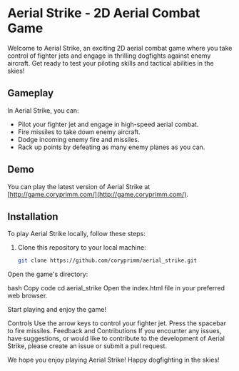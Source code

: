 # Aerial Strike - 2D Aerial Combat Game

Welcome to Aerial Strike, an exciting 2D aerial combat game where you take control of fighter jets and engage in thrilling dogfights against enemy aircraft. Get ready to test your piloting skills and tactical abilities in the skies!

## Gameplay

In Aerial Strike, you can:

- Pilot your fighter jet and engage in high-speed aerial combat.
- Fire missiles to take down enemy aircraft.
- Dodge incoming enemy fire and missiles.
- Rack up points by defeating as many enemy planes as you can.

## Demo

You can play the latest version of Aerial Strike at [http://game.coryprimm.com/](http://game.coryprimm.com/).

## Installation

To play Aerial Strike locally, follow these steps:

1. Clone this repository to your local machine:

   ```bash
   git clone https://github.com/coryprimm/aerial_strike.git
Open the game's directory:

bash
Copy code
cd aerial_strike
Open the index.html file in your preferred web browser.

Start playing and enjoy the game!

Controls
Use the arrow keys to control your fighter jet.
Press the spacebar to fire missiles.
Feedback and Contributions
If you encounter any issues, have suggestions, or would like to contribute to the development of Aerial Strike, please create an issue or submit a pull request.

We hope you enjoy playing Aerial Strike! Happy dogfighting in the skies!